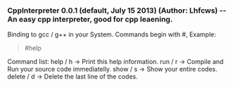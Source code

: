 ### CppInterpreter 0.0.1 (default, July 15 2013) (Author: Lhfcws) -- An easy cpp interpreter, good for cpp leaening.
Binding to gcc / g++ in your System.
Commands begin with #, Example: 
> #help

Command list:
help / h    -> Print this help information.
run / r     -> Compile and Run your source code immediatelly.
show / s    -> Show your entire codes.
delete / d  -> Delete the last line of the codes.


